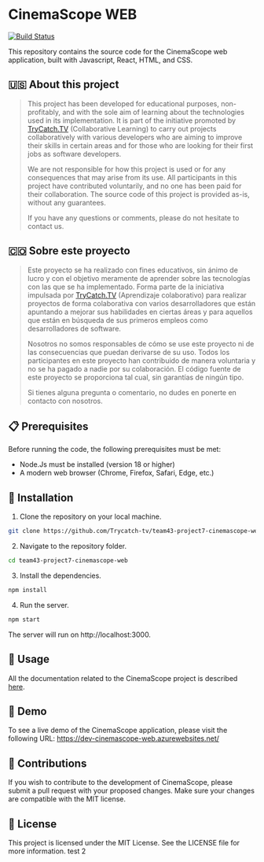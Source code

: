 # CinemaScope WEB
[![Build Status](https://dev.azure.com/LuisLopezOrg/CinemaScope/_apis/build/status%2FBuild%20CinemaScope%20WEB%20-%20DEV?branchName=develop)](https://dev.azure.com/LuisLopezOrg/CinemaScope/_build/latest?definitionId=6&branchName=develop)

This repository contains the source code for the CinemaScope web application, built with Javascript, React, HTML, and CSS.

## 🇺🇸 About this project
> This project has been developed for educational purposes, non-profitably, and with the sole aim of learning about the technologies used in its implementation. It is part of the initiative promoted by [TryCatch.TV](https://linktr.ee/trycatch.tv) (Collaborative Learning) to carry out projects collaboratively with various developers who are aiming to improve their skills in certain areas and for those who are looking for their first jobs as software developers.
> 
> We are not responsible for how this project is used or for any consequences that may arise from its use. All participants in this project have contributed voluntarily, and no one has been paid for their collaboration. The source code of this project is provided as-is, without any guarantees.
> 
> If you have any questions or comments, please do not hesitate to contact us.

## 🇨🇴 Sobre este proyecto
> Este proyecto se ha realizado con fines educativos, sin ánimo de lucro y con el objetivo meramente de aprender sobre las tecnologías con las que se ha implementado. Forma parte de la iniciativa impulsada por [TryCatch.TV](https://linktr.ee/trycatch.tv) (Aprendizaje colaborativo) para realizar proyectos de forma colaborativa con varios desarrolladores que están apuntando a mejorar sus habilidades en ciertas áreas y para aquellos que están en búsqueda de sus primeros empleos como desarrolladores de software.
> 
> Nosotros no somos responsables de cómo se use este proyecto ni de las consecuencias que puedan derivarse de su uso. Todos los participantes en este proyecto han contribuido de manera voluntaria y no se ha pagado a nadie por su colaboración. El código fuente de este proyecto se proporciona tal cual, sin garantías de ningún tipo.
> 
> Si tienes alguna pregunta o comentario, no dudes en ponerte en contacto con nosotros. 

## 📋 Prerequisites
Before running the code, the following prerequisites must be met:

- Node.Js must be installed (version 18 or higher)
- A modern web browser (Chrome, Firefox, Safari, Edge, etc.)

## 🚀 Installation
1. Clone the repository on your local machine.
```sh
git clone https://github.com/Trycatch-tv/team43-project7-cinemascope-web.git
```

2. Navigate to the repository folder.
```sh
cd team43-project7-cinemascope-web
```

3. Install the dependencies.
```sh
npm install
```

4. Run the server.
```sh
npm start
```

The server will run on http://localhost:3000.

## 📖 Usage
All the documentation related to the CinemaScope project is described [here](https://docs.google.com/document/d/1Xie4OuQQERWbxGg42jhRy4DHsqGjC3w8yvWq9H2P6hU/edit?usp=sharing).

## 🎉 Demo
To see a live demo of the CinemaScope application, please visit the following URL: https://dev-cinemascope-web.azurewebsites.net/

## 🤝 Contributions
If you wish to contribute to the development of CinemaScope, please submit a pull request with your proposed changes. Make sure your changes are compatible with the MIT license.

## 📝 License
This project is licensed under the MIT License. See the LICENSE file for more information.
test
2
